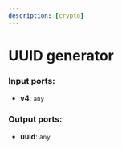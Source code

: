 ```yaml
---
description: [crypto]
---
```


# UUID generator

### Input ports:

* __v4__: ` any `

### Output ports:

* __uuid__: ` any `

